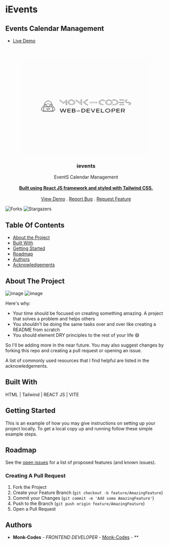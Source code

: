 # iEvents
## Events Calendar Management
- [Live Demo](https://ievents.netlify.app/)
<br/>
<p align="center">
<img src="logo.png" alt="image" width="400" height="300">
  <a href="https://github.com/Monk-Codes/ievents">
  </a>
  <h3 align="center">ievents</h3>

  <p align="center">
     EventS Calendar Management
    <br/>
    <br/>
    <a href="https://github.com/Monk-Codes/ievents"><strong>Built using React JS framework and styled with Tailwind CSS.</strong></a>
    <br/>
    <br/>
    <a href="https://github.com/Monk-Codes/ievents">View Demo</a>
    .
    <a href="https://github.com/Monk-Codes/ievents/issues">Report Bug</a>
    .
    <a href="https://github.com/Monk-Codes/ievents/issues">Request Feature</a>
  </p>
</p>

![Forks](https://img.shields.io/github/forks/Monk-Codes/ievents?style=social) ![Stargazers](https://img.shields.io/github/stars/Monk-Codes/ievents?style=social) 

## Table Of Contents

* [About the Project](#about-the-project)
* [Built With](#built-with)
* [Getting Started](#getting-started)
* [Roadmap](#roadmap)
* [Authors](#authors)
* [Acknowledgements](#acknowledgements)

## About The Project
![image](https://github.com/user-attachments/assets/eb1eb61b-6450-4e17-b371-98a931f0759a)
![image](https://github.com/user-attachments/assets/1316c9d7-86ac-4823-b5e8-d15bb1f5d6e2)




Here's why:

* Your time should be focused on creating something amazing. A project that solves a problem and helps others
* You shouldn't be doing the same tasks over and over like creating a README from scratch
* You should element DRY principles to the rest of your life :smile:

 So I'll be adding more in the near future. You may also suggest changes by forking this repo and creating a pull request or opening an issue.

A list of commonly used resources that I find helpful are listed in the acknowledgements.

## Built With

HTML | Tailwind | REACT JS | VITE 

## Getting Started

This is an example of how you may give instructions on setting up your project locally.
To get a local copy up and running follow these simple example steps.

## Roadmap

See the [open issues](https://github.com/Monk-Codes//issues) for a list of proposed features (and known issues).

### Creating A Pull Request

1. Fork the Project
2. Create your Feature Branch (`git checkout -b feature/AmazingFeature`)
3. Commit your Changes (`git commit -m 'Add some AmazingFeature'`)
4. Push to the Branch (`git push origin feature/AmazingFeature`)
5. Open a Pull Request

## Authors

* **Monk-Codes** - *FRONTEND DEVELOPER* - [Monk-Codes](https://github.com/Monk-Codes) - **
